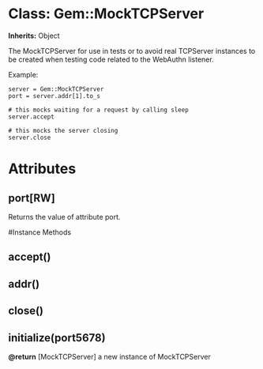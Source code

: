 # Class: Gem::MockTCPServer
**Inherits:** Object
    

The MockTCPServer for use in tests or to avoid real TCPServer instances to be
created when testing code related to the WebAuthn listener.

Example:

    server = Gem::MockTCPServer
    port = server.addr[1].to_s

    # this mocks waiting for a request by calling sleep
    server.accept

    # this mocks the server closing
    server.close


# Attributes
## port[RW] [](#attribute-i-port)
Returns the value of attribute port.


#Instance Methods
## accept() [](#method-i-accept)

## addr() [](#method-i-addr)

## close() [](#method-i-close)

## initialize(port5678) [](#method-i-initialize)

**@return** [MockTCPServer] a new instance of MockTCPServer

